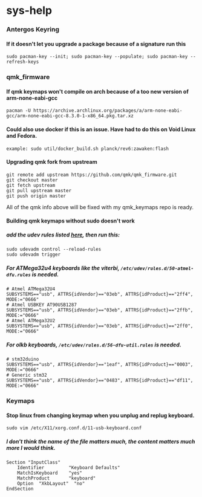 # sys-help


### Antergos Keyring

#### If it doesn't let you upgrade a package because of a signature run this
`sudo pacman-key --init; sudo pacman-key --populate; sudo pacman-key --refresh-keys`

### qmk_firmware

#### If qmk keymaps won't compile on arch because of a too new version of arm-none-eabi-gcc
`pacman -U https://archive.archlinux.org/packages/a/arm-none-eabi-gcc/arm-none-eabi-gcc-8.3.0-1-x86_64.pkg.tar.xz`

#### Could also use docker if this is an issue. Have had to do this on Void Linux and Fedora.
`example: sudo util/docker_build.sh planck/rev6:zawaken:flash`

#### Upgrading qmk fork from upstream
```
git remote add upstream https://github.com/qmk/qmk_firmware.git
git checkout master
git fetch upstream
git pull upstream master
git push origin master
```
All of the qmk info above will be fixed with my qmk_keymaps repo is ready.

#### Building qmk keymaps without sudo doesn't work
##### add the udev rules listed [here](https://docs.qmk.fm/#/faq_build?id=linux-udev-rules), then run this:
```
sudo udevadm control --reload-rules
sudo udevadm trigger
```
##### For ATMega32u4 keyboards like the viterbi, `/etc/udev/rules.d/50-atmel-dfu.rules` is needed.
```
# Atmel ATMega32U4
SUBSYSTEMS=="usb", ATTRS{idVendor}=="03eb", ATTRS{idProduct}=="2ff4", MODE:="0666"
# Atmel USBKEY AT90USB1287
SUBSYSTEMS=="usb", ATTRS{idVendor}=="03eb", ATTRS{idProduct}=="2ffb", MODE:="0666"
# Atmel ATMega32U2
SUBSYSTEMS=="usb", ATTRS{idVendor}=="03eb", ATTRS{idProduct}=="2ff0", MODE:="0666"
```

##### For olkb keyboards, `/etc/udev/rules.d/56-dfu-util.rules` is needed.
```
# stm32duino
SUBSYSTEMS=="usb", ATTRS{idVendor}=="1eaf", ATTRS{idProduct}=="0003", MODE:="0666"
# Generic stm32
SUBSYSTEMS=="usb", ATTRS{idVendor}=="0483", ATTRS{idProduct}=="df11", MODE:="0666"
```

### Keymaps

#### Stop linux from changing keymap when you unplug and replug keyboard.
`sudo vim /etc/X11/xorg.conf.d/11-usb-keyboard.conf`

##### I don't think the name of the file matters much, the content matters much more I would think.

```
Section "InputClass"
    Identifier         "Keyboard Defaults"
    MatchIsKeyboard	   "yes"
    MatchProduct       "keyboard"
    Option  "XkbLayout"  "no"
EndSection
```
